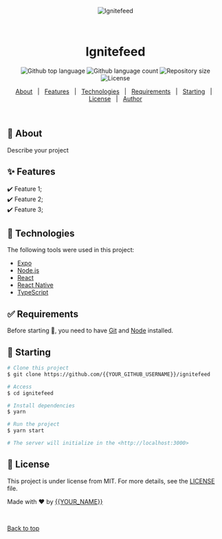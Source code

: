 <div align="center" id="top"> 
  <img src="./.github/app.gif" alt="Ignitefeed" />

  &#xa0;

  <!-- <a href="https://ignitefeed.netlify.app">Demo</a> -->
</div>

<h1 align="center">Ignitefeed</h1>

<p align="center">
  <img alt="Github top language" src="https://img.shields.io/github/languages/top/{{YOUR_GITHUB_USERNAME}}/ignitefeed?color=56BEB8">

  <img alt="Github language count" src="https://img.shields.io/github/languages/count/{{YOUR_GITHUB_USERNAME}}/ignitefeed?color=56BEB8">

  <img alt="Repository size" src="https://img.shields.io/github/repo-size/{{YOUR_GITHUB_USERNAME}}/ignitefeed?color=56BEB8">

  <img alt="License" src="https://img.shields.io/github/license/{{YOUR_GITHUB_USERNAME}}/ignitefeed?color=56BEB8">

  <!-- <img alt="Github issues" src="https://img.shields.io/github/issues/{{YOUR_GITHUB_USERNAME}}/ignitefeed?color=56BEB8" /> -->

  <!-- <img alt="Github forks" src="https://img.shields.io/github/forks/{{YOUR_GITHUB_USERNAME}}/ignitefeed?color=56BEB8" /> -->

  <!-- <img alt="Github stars" src="https://img.shields.io/github/stars/{{YOUR_GITHUB_USERNAME}}/ignitefeed?color=56BEB8" /> -->
</p>

<!-- Status -->

<!-- <h4 align="center"> 
	🚧  Ignitefeed 🚀 Under construction...  🚧
</h4> 

<hr> -->

<p align="center">
  <a href="#dart-about">About</a> &#xa0; | &#xa0; 
  <a href="#sparkles-features">Features</a> &#xa0; | &#xa0;
  <a href="#rocket-technologies">Technologies</a> &#xa0; | &#xa0;
  <a href="#white_check_mark-requirements">Requirements</a> &#xa0; | &#xa0;
  <a href="#checkered_flag-starting">Starting</a> &#xa0; | &#xa0;
  <a href="#memo-license">License</a> &#xa0; | &#xa0;
  <a href="https://github.com/{{YOUR_GITHUB_USERNAME}}" target="_blank">Author</a>
</p>

<br>

## :dart: About ##

Describe your project

## :sparkles: Features ##

:heavy_check_mark: Feature 1;\
:heavy_check_mark: Feature 2;\
:heavy_check_mark: Feature 3;

## :rocket: Technologies ##

The following tools were used in this project:

- [Expo](https://expo.io/)
- [Node.js](https://nodejs.org/en/)
- [React](https://pt-br.reactjs.org/)
- [React Native](https://reactnative.dev/)
- [TypeScript](https://www.typescriptlang.org/)

## :white_check_mark: Requirements ##

Before starting :checkered_flag:, you need to have [Git](https://git-scm.com) and [Node](https://nodejs.org/en/) installed.

## :checkered_flag: Starting ##

```bash
# Clone this project
$ git clone https://github.com/{{YOUR_GITHUB_USERNAME}}/ignitefeed

# Access
$ cd ignitefeed

# Install dependencies
$ yarn

# Run the project
$ yarn start

# The server will initialize in the <http://localhost:3000>
```

## :memo: License ##

This project is under license from MIT. For more details, see the [LICENSE](LICENSE.md) file.


Made with :heart: by <a href="https://github.com/{{YOUR_GITHUB_USERNAME}}" target="_blank">{{YOUR_NAME}}</a>

&#xa0;

<a href="#top">Back to top</a>
